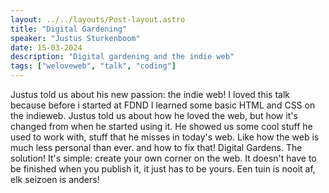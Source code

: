 ```yaml
---
layout: ../../layouts/Post-layout.astro
title: "Digital Gardening"
speaker: "Justus Sturkenboom"
date: 15-03-2024
description: "Digital gardening and the indie web"
tags: ["weloveweb", "talk", "coding"]
---
```


Justus told us about his new passion: the indie web! I loved this talk because before i started at FDND I learned some basic HTML and CSS on the indieweb. 
Justus told us about how he loved the web, but how it's changed from when he started using it. He
showed us some cool stuff he used to work with, stuff that he misses in today's web. Like how the
web is much less personal than ever. and how to fix that! 
Digital Gardens. The solution! It's simple: create your own corner on the web. It doesn't have to be
finished when you publish it, it just has to be yours. Een tuin is nooit af, elk seizoen is anders!
